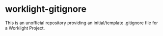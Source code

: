 worklight-gitignore
===================

This is an unofficial repository providing an initial/template .gitignore file for a Worklight Project.
